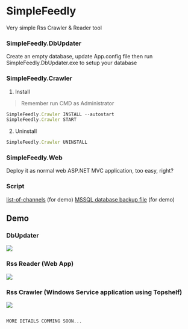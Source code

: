 # SimpleFeedly
Very simple Rss Crawler & Reader tool

### SimpleFeedly.DbUpdater
Create an empty database, update App.config file then run SimpleFeedly.DbUpdater.exe to setup your database

### SimpleFeedly.Crawler

1. Install
> Remember run CMD as Administrator

```js
SimpleFeedly.Crawler INSTALL --autostart
SimpleFeedly.Crawler START
```

2. Uninstall
```js
SimpleFeedly.Crawler UNINSTALL
```
### SimpleFeedly.Web
Deploy it as normal web ASP.NET MVC application, too easy, right?

### Script 
<a href="https://github.com/minhhungit/SimpleFeedly/blob/master/wiki/Scripts/list-of-channels.sql" target="_blank">list-of-channels</a> (for demo)
<a href="https://github.com/minhhungit/SimpleFeedly/releases" target="_blank">MSSQL database backup file</a> (for demo)


## Demo
### DbUpdater
<img src="https://github.com/minhhungit/SimpleFeedly/blob/master/wiki/Images/demo03.png" />

### Rss Reader (Web App)
<img src="https://github.com/minhhungit/SimpleFeedly/blob/master/wiki/Images/demo01.png" />

### Rss Crawler (Windows Service application using Topshelf)
<img src="https://github.com/minhhungit/SimpleFeedly/blob/master/wiki/Images/demo02.png" />


```

MORE DETAILS COMMING SOON...

```